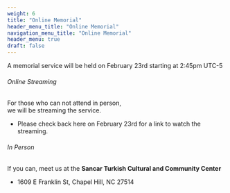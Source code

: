 ```yaml
---
weight: 6
title: "Online Memorial"
header_menu_title: "Online Memorial"
navigation_menu_title: "Online Memorial"
header_menu: true
draft: false
---
```


A memorial service will be held on February 23rd starting at 2:45pm UTC-5

###### Online Streaming
For those who can not attend in person,  
we will be streaming the service.  
- Please check back here on February 23rd for a link to watch the streaming.

###### In Person
If you can, meet us at the <b>Sancar Turkish Cultural and Community Center</b>  
- 1609 E Franklin St, Chapel Hill, NC 27514  